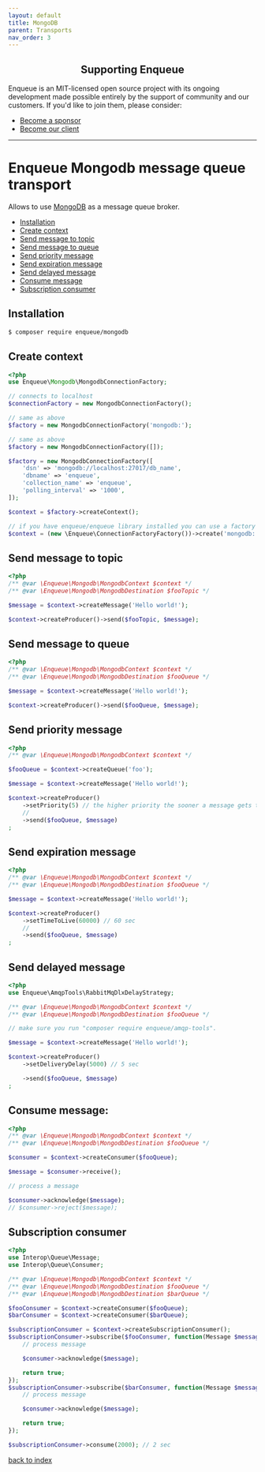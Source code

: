 ```yaml
---
layout: default
title: MongoDB
parent: Transports
nav_order: 3
---
```

<h2 align="center">Supporting Enqueue</h2>

Enqueue is an MIT-licensed open source project with its ongoing development made possible entirely by the support of community and our customers. If you'd like to join them, please consider:

- [Become a sponsor](https://www.patreon.com/makasim)
- [Become our client](http://forma-pro.com/)

---

# Enqueue Mongodb message queue transport

Allows to use [MongoDB](https://www.mongodb.com/) as a message queue broker.

* [Installation](#installation)
* [Create context](#create-context)
* [Send message to topic](#send-message-to-topic)
* [Send message to queue](#send-message-to-queue)
* [Send priority message](#send-priority-message)
* [Send expiration message](#send-expiration-message)
* [Send delayed message](#send-delayed-message)
* [Consume message](#consume-message)
* [Subscription consumer](#subscription-consumer)

## Installation

```bash
$ composer require enqueue/mongodb
```

## Create context

```php
<?php
use Enqueue\Mongodb\MongodbConnectionFactory;

// connects to localhost
$connectionFactory = new MongodbConnectionFactory();

// same as above
$factory = new MongodbConnectionFactory('mongodb:');

// same as above
$factory = new MongodbConnectionFactory([]);

$factory = new MongodbConnectionFactory([
    'dsn' => 'mongodb://localhost:27017/db_name',
    'dbname' => 'enqueue',
    'collection_name' => 'enqueue',
    'polling_interval' => '1000',
]);

$context = $factory->createContext();

// if you have enqueue/enqueue library installed you can use a factory to build context from DSN
$context = (new \Enqueue\ConnectionFactoryFactory())->create('mongodb:')->createContext();
```

## Send message to topic

```php
<?php
/** @var \Enqueue\Mongodb\MongodbContext $context */
/** @var \Enqueue\Mongodb\MongodbDestination $fooTopic */

$message = $context->createMessage('Hello world!');

$context->createProducer()->send($fooTopic, $message);
```

## Send message to queue

```php
<?php
/** @var \Enqueue\Mongodb\MongodbContext $context */
/** @var \Enqueue\Mongodb\MongodbDestination $fooQueue */

$message = $context->createMessage('Hello world!');

$context->createProducer()->send($fooQueue, $message);
```

## Send priority message

```php
<?php
/** @var \Enqueue\Mongodb\MongodbContext $context */

$fooQueue = $context->createQueue('foo');

$message = $context->createMessage('Hello world!');

$context->createProducer()
    ->setPriority(5) // the higher priority the sooner a message gets to a consumer
    //
    ->send($fooQueue, $message)
;
```

## Send expiration message

```php
<?php
/** @var \Enqueue\Mongodb\MongodbContext $context */
/** @var \Enqueue\Mongodb\MongodbDestination $fooQueue */

$message = $context->createMessage('Hello world!');

$context->createProducer()
    ->setTimeToLive(60000) // 60 sec
    //
    ->send($fooQueue, $message)
;
```

## Send delayed message

```php
<?php
use Enqueue\AmqpTools\RabbitMqDlxDelayStrategy;

/** @var \Enqueue\Mongodb\MongodbContext $context */
/** @var \Enqueue\Mongodb\MongodbDestination $fooQueue */

// make sure you run "composer require enqueue/amqp-tools".

$message = $context->createMessage('Hello world!');

$context->createProducer()
    ->setDeliveryDelay(5000) // 5 sec

    ->send($fooQueue, $message)
;
````

## Consume message:

```php
<?php
/** @var \Enqueue\Mongodb\MongodbContext $context */
/** @var \Enqueue\Mongodb\MongodbDestination $fooQueue */

$consumer = $context->createConsumer($fooQueue);

$message = $consumer->receive();

// process a message

$consumer->acknowledge($message);
// $consumer->reject($message);
```

## Subscription consumer

```php
<?php
use Interop\Queue\Message;
use Interop\Queue\Consumer;

/** @var \Enqueue\Mongodb\MongodbContext $context */
/** @var \Enqueue\Mongodb\MongodbDestination $fooQueue */
/** @var \Enqueue\Mongodb\MongodbDestination $barQueue */

$fooConsumer = $context->createConsumer($fooQueue);
$barConsumer = $context->createConsumer($barQueue);

$subscriptionConsumer = $context->createSubscriptionConsumer();
$subscriptionConsumer->subscribe($fooConsumer, function(Message $message, Consumer $consumer) {
    // process message

    $consumer->acknowledge($message);

    return true;
});
$subscriptionConsumer->subscribe($barConsumer, function(Message $message, Consumer $consumer) {
    // process message

    $consumer->acknowledge($message);

    return true;
});

$subscriptionConsumer->consume(2000); // 2 sec
```

[back to index](../index.md)
